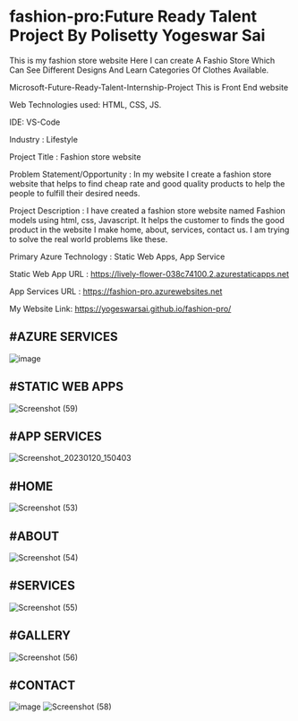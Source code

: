 # fashion-pro:Future Ready Talent Project By Polisetty Yogeswar Sai
This is my fashion store website
Here I can create A Fashio Store Which Can See Different Designs And Learn Categories Of Clothes Available.

Microsoft-Future-Ready-Talent-Internship-Project This is Front End website

Web Technologies used: HTML, CSS, JS.

IDE: VS-Code

Industry : Lifestyle

Project Title : Fashion store website

Problem Statement/Opportunity : In my website I create a fashion store website that helps to find cheap rate and good quality products to help the people to fulfill their desired needs.

Project Description : I have created a fashion store website named Fashion models using html, css, Javascript. It helps the customer to finds the good product in the website I make home, about, services, contact us. I am trying to solve the real world problems like these.

Primary Azure Technology : Static Web Apps, App Service

Static Web App URL : https://lively-flower-038c74100.2.azurestaticapps.net 

App Services URL : https://fashion-pro.azurewebsites.net

My Website Link: https://yogeswarsai.github.io/fashion-pro/

## #AZURE SERVICES
![image](https://user-images.githubusercontent.com/124061398/215807394-bb2b63a6-8ae4-4731-b76b-27c51252a7c9.png)

## #STATIC WEB APPS
![Screenshot (59)](https://user-images.githubusercontent.com/124061398/215807638-9fb39296-bcda-4579-bfb6-6674942de4ee.png)

## #APP SERVICES
![Screenshot_20230120_150403](https://user-images.githubusercontent.com/124061398/215807784-31968aa9-1cb4-46b7-abf0-05e842bdf938.png)

## #HOME
![Screenshot (53)](https://user-images.githubusercontent.com/124061398/215813866-e6960d1c-160c-4bde-b4cd-f4cac3313347.png)

## #ABOUT
![Screenshot (54)](https://user-images.githubusercontent.com/124061398/215814999-769679d5-09f0-4daa-ad04-c26868a128db.png)

## #SERVICES
![Screenshot (55)](https://user-images.githubusercontent.com/124061398/215815318-63829360-b14e-4516-a9c4-01686a4ab7c0.png)

## #GALLERY
![Screenshot (56)](https://user-images.githubusercontent.com/124061398/215815673-98c9de5c-2f0d-44a4-88c1-0c65d2fdd82a.png)

## #CONTACT
![image](https://user-images.githubusercontent.com/124061398/215817160-a2e2b87e-038e-429a-a3a5-227354320a15.png)
![Screenshot (58)](https://user-images.githubusercontent.com/124061398/215816257-c1cbed6e-5b37-4eb9-b322-aed80f49441f.png)
